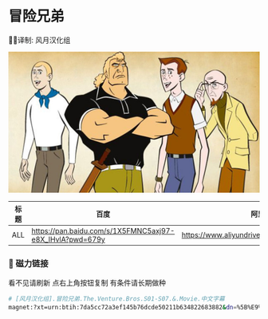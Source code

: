 # 冒险兄弟

✍🏻译制: 风月汉化组

![venture-bros.jpg](venture-bros.jpg)

| 标题 | 百度 | 阿里 | MDpan |
| --- | --- | --- | --- |
| ALL | https://pan.baidu.com/s/1X5FMNC5axj97-e8X_IHvlA?pwd=679y | https://www.aliyundrive.com/s/zaxFsM9c3AH | https://mdpan.tk/%E5%86%92%E9%99%A9%E5%85%84%E5%BC%9F |

### 🧲 磁力链接

看不见请刷新 点右上角按钮复制 有条件请长期做种

```bash
# [风月汉化组].冒险兄弟.The.Venture.Bros.S01-S07.&.Movie.中文字幕
magnet:?xt=urn:btih:7da5cc72a3ef145b76dcde50211b634822683882&dn=%5B%E9%A3%8E%E6%9C%88%E6%B1%89%E5%8C%96%E7%BB%84%5D.%E5%86%92%E9%99%A9%E5%85%84%E5%BC%9F.The.Venture.Bros.S01-S07.%26.Movie.%E4%B8%AD%E6%96%87%E5%AD%97%E5%B9%95&tr=http%3A%2F%2Falltorrents.net%3A80%2Fbt%2Fannounce.php&tr=http%3A%2F%2Fbluebird-hd.org%2Fannounce.php&tr=http%3A%2F%2Fwww.thetradersden.org%2Fforums%2Ftracker%2Fannounce.php&tr=http%3A%2F%2Ftracker.trancetraffic.com%3A80%2Fannounce.php&tr=http%3A%2F%2Firrenhaus.dyndns.dk%3A80%2Fannounce.php&tr=http%3A%2F%2F1337.abcvg.info%3A80%2Fannounce&tr=http%3A%2F%2Fbt.beatrice-raws.org%3A80%2Fannounce&tr=http%3A%2F%2Fwww.tribalmixes.com%3A80%2Fannounce.php&tr=http%3A%2F%2Fwww.wareztorrent.com%3A80%2Fannounce
```